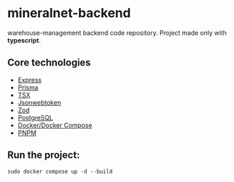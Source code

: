 # mineralnet-backend
warehouse-management backend code repository.
Project made only with **typescript**.

## Core technologies

- [Express](https://expressjs.com/)
- [Prisma](https://www.prisma.io/docs)
- [TSX](https://tsx.is/)
- [Jsonwebtoken](https://github.com/auth0/node-jsonwebtoken#readme)
- [Zod](https://zod.dev/)
- [PostgreSQL](https://www.postgresql.org/)
- [Docker/Docker Compose](https://www.docker.com/)
- [PNPM](https://pnpm.io/)

## Run the project:

```
sudo docker compose up -d --build
```
